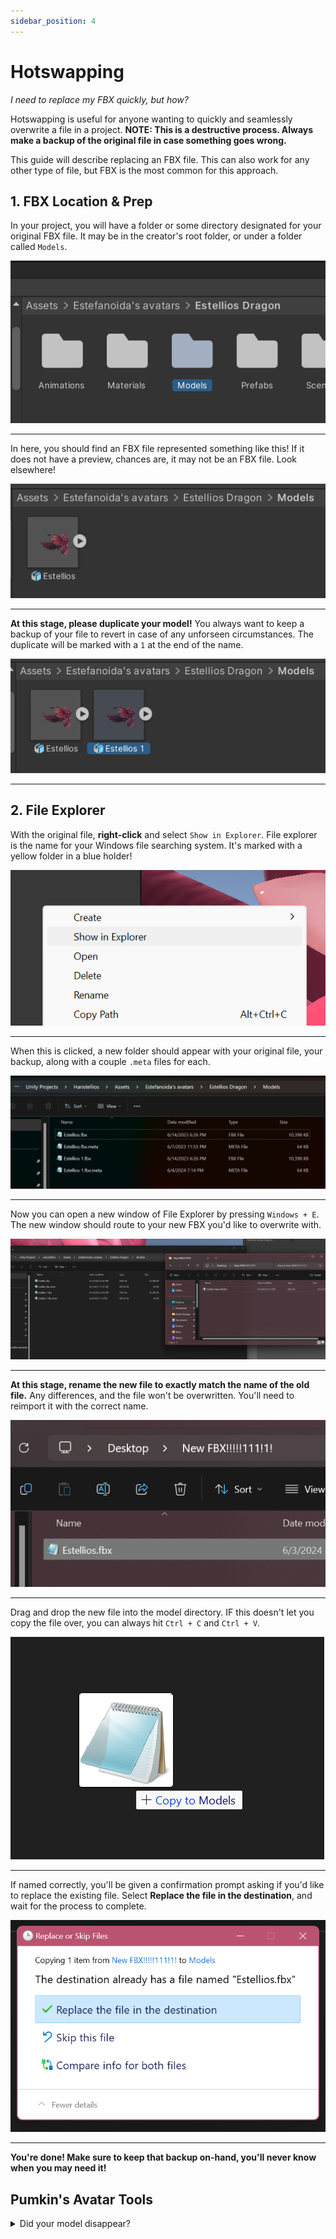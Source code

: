 ```yaml
---
sidebar_position: 4
---
```


# Hotswapping

*I need to replace my FBX quickly, but how?*

Hotswapping is useful for anyone wanting to quickly and seamlessly overwrite a file in a project. **NOTE: This is a destructive process. Always make a backup of the original file in case something goes wrong.**

This guide will describe replacing an FBX file. This can also work for any other type of file, but FBX is the most common for this approach.

## 1. FBX Location & Prep

In your project, you will have a folder or some directory designated for your original FBX file. It may be in the creator's root folder, or under a folder called `Models`.

![Image](./img2/modelfolder.png)
<hr/>

In here, you should find an FBX file represented something like this! If it does not have a preview, chances are, it may not be an FBX file. Look elsewhere!

![Image](./img2/origmodel.png)

<hr/>

**At this stage, please duplicate your model!** You always want to keep a backup of your file to revert in case of any unforseen circumstances. The duplicate will be marked with a `1` at the end of the name.

![Image](./img2/copymodel.png)

<hr/>

## 2. File Explorer

With the original file, **right-click** and select `Show in Explorer`. File explorer is the name for your Windows file searching system. It's marked with a yellow folder in a blue holder!

![Image](./img2/showexp.png)

<hr/>

When this is clicked, a new folder should appear with your original file, your backup, along with a couple `.meta` files for each.

![Image](./img2/directory1.png)

<hr/>

Now you can open a new window of File Explorer by pressing `Windows + E`. The new window should route to your new FBX you'd like to overwrite with.

![Image](./img2/directory2.png)

<hr/>

**At this stage, rename the new file to exactly match the name of the old file.** Any differences, and the file won't be overwritten. You'll need to reimport it with the correct name.

![Image](./img2/directory3.png)

<hr/>

Drag and drop the new file into the model directory. IF this doesn't let you copy the file over, you can always hit `Ctrl + C` and `Ctrl + V`.

![Image](./img2/copy.png)

<hr/>

If named correctly, you'll be given a confirmation prompt asking if you'd like to replace the existing file. Select **Replace the file in the destination**, and wait for the process to complete.

![Image](./img2/confirmation.png)

<hr/>

**You're done! Make sure to keep that backup on-hand, you'll never know when you may need it!**

## Pumkin's Avatar Tools

<details>
    <summary>Did your model disappear?</summary>

If your model (or other clothing) suddenly disappears from view, or Unity renders your blendshapes incorrectly, this is a seemingly regular thing that occurs.

It's not pinned down exactly what causes this, but it could be an incongruency of Blender versions between the model creator and yourself. There is a way to fix this in Unity.

### Dependencies

    You just need [**Pumkin's Avatar Tools**](https://rurre.github.io/vpm/) (yes, there is no second "p" in the name), and you should be good to go.

<hr></hr>

Drag the FBX file directly into the hierarchy. This may appear with incorrect shading, or have a lack of materials. This is normal.

![Image](./patguide/PAT1.png)

With **Pumkin's Avatar Tools** in your project, navigate to `Tools -> Pumkin -> Avatar Tools`.

![Image](./patguide/PAT2.png)

While selecting the newly-imported FBX in the hierarchy, head to the Avatar Tools window, and select **Select from Scene** at the top.

![Image](./patguide/PAT3.png)

Scroll down to **Copy Components**, and while selecting the original (broken) avatar, hit its **Select from Scene** button.

![Image](./patguide/PAT4.png)

If the materials are broken, ensure you select the **Skinned Mesh Renderers -> Materials** checkbox here:

![Image](./patguide/PAT5.png)

Scroll down to the bottom of the page and select **Copy Selected**.

![Image](./patguide/PAT6.png)

This should be good to go! If there existed any VRCFury components on the root of the model, you may need to double-check to make sure they copied over successfully.

</details>